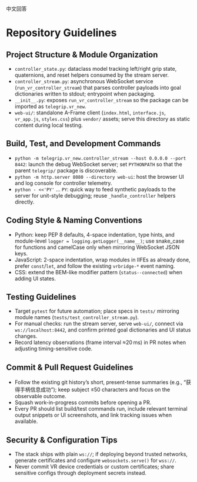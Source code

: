 中文回答



# Repository Guidelines

## Project Structure & Module Organization
- `controller_state.py`: dataclass model tracking left/right grip state, quaternions, and reset helpers consumed by the stream server.
- `controller_stream.py`: asynchronous WebSocket service (`run_vr_controller_stream`) that parses controller payloads into goal dictionaries written to stdout; entrypoint when packaging.
- `__init__.py`: exposes `run_vr_controller_stream` so the package can be imported as `telegrip.vr_new`.
- `web-ui/`: standalone A-Frame client (`index.html`, `interface.js`, `vr_app.js`, `styles.css`) plus `vendor/` assets; serve this directory as static content during local testing.

## Build, Test, and Development Commands
- `python -m telegrip.vr_new.controller_stream --host 0.0.0.0 --port 8442`: launch the debug WebSocket server; set `PYTHONPATH` so that the parent `telegrip/` package is discoverable.
- `python -m http.server 8080 --directory web-ui`: host the browser UI and log console for controller telemetry.
- `python - <<'PY'` ... `PY`: quick way to feed synthetic payloads to the server for unit-style debugging; reuse `_handle_controller` helpers directly.

## Coding Style & Naming Conventions
- Python: keep PEP 8 defaults, 4-space indentation, type hints, and module-level `logger = logging.getLogger(__name__)`; use snake_case for functions and camelCase only when mirroring WebSocket JSON keys.
- JavaScript: 2-space indentation, wrap modules in IIFEs as already done, prefer `const`/`let`, and follow the existing `vrbridge-*` event naming.
- CSS: extend the BEM-like modifier pattern (`status--connected`) when adding UI states.

## Testing Guidelines
- Target `pytest` for future automation; place specs in `tests/` mirroring module names (`tests/test_controller_stream.py`).
- For manual checks: run the stream server, serve `web-ui/`, connect via `ws://localhost:8442`, and confirm printed goal dictionaries and UI status changes.
- Record latency observations (frame interval ≈20 ms) in PR notes when adjusting timing-sensitive code.

## Commit & Pull Request Guidelines
- Follow the existing git history’s short, present-tense summaries (e.g., “获得手柄信息成功”); keep subject ≤50 characters and focus on the observable outcome.
- Squash work-in-progress commits before opening a PR.
- Every PR should list build/test commands run, include relevant terminal output snippets or UI screenshots, and link tracking issues when available.

## Security & Configuration Tips
- The stack ships with plain `ws://`; if deploying beyond trusted networks, generate certificates and configure `websockets.serve()` for `wss://`.
- Never commit VR device credentials or custom certificates; share sensitive configs through deployment secrets instead.
